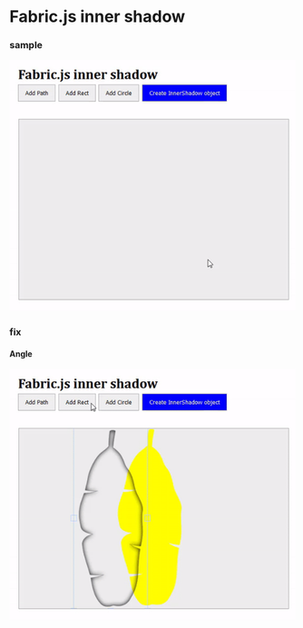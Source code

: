 # Fabric.js inner shadow

### sample
<img src="src/sample1.gif">

### fix
#### Angle

<img src="src/problem.gif">

